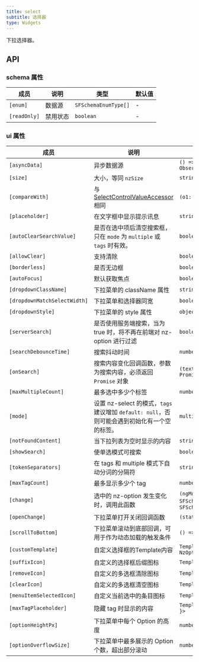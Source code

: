 ```yaml
---
title: select
subtitle: 选择器
type: Widgets
---
```


下拉选择器。

## API

### schema 属性

| 成员 | 说明 | 类型 | 默认值 |
|----|----|----|-----|
| `[enum]` | 数据源 | `SFSchemaEnumType[]` | - |
| `[readOnly]` | 禁用状态 | `boolean` | - |

### ui 属性

| 成员 | 说明 | 类型 | 默认值 |
|----|----|----|-----|
| `[asyncData]` | 异步数据源 | `() => Observable<SFSchemaEnumType[]>` | - |
| `[size]` | 大小，等同 `nzSize` | `string` | - |
| `[compareWith]` | 与 [SelectControlValueAccessor](https://angular.io/api/forms/SelectControlValueAccessor#caveat-option-selection) 相同 | `(o1: any, o2: any) => boolean` | `(o1: any, o2: any) => o1===o2` |
| `[placeholder]` | 在文字框中显示提示讯息 | `string` | - |
| `[autoClearSearchValue]` | 是否在选中项后清空搜索框，只在 `mode` 为 `multiple` 或 `tags` 时有效。 | `boolean` | `true` |
| `[allowClear]` | 支持清除 | `boolean` | `false` |
| `[borderless]` | 是否无边框 | `boolean` | `false` |
| `[autoFocus]` | 默认获取焦点 | `boolean` | `false` |
| `[dropdownClassName]` | 下拉菜单的 className 属性 | `string` | - |
| `[dropdownMatchSelectWidth]` | 下拉菜单和选择器同宽 | `boolean` | `true` |
| `[dropdownStyle]` | 下拉菜单的 style 属性 | `object` | - |
| `[serverSearch]` | 是否使用服务端搜索，当为 true 时，将不再在前端对 nz-option 进行过滤 | `boolean` | `false` |
| `[searchDebounceTime]` | 搜索抖动时间 | `number` | `300` |
| `[onSearch]` | 搜索内容变化回调函数，参数为搜索内容，必须返回 `Promise` 对象 | `(text: string) => Promise<SFSchemaEnum[]>` | - |
| `[maxMultipleCount]` | 最多选中多少个标签 | `number` | `Infinity` |
| `[mode]` | 设置 nz-select 的模式，`tags` 建议增加 `default: null`，否则可能会遇到初始化有一个空的标签。 | `multiple,tags,default` | `default` |
| `[notFoundContent]` | 当下拉列表为空时显示的内容 | `string` | - |
| `[showSearch]` | 使单选模式可搜索 | `boolean` | `false` |
| `[tokenSeparators]` | 在 tags 和 multiple 模式下自动分词的分隔符 | `string[]` | `[]` |
| `[maxTagCount]` | 最多显示多少个 tag | `number` | - |
| `[change]` | 选中的 nz-option 发生变化时，调用此函数 | `(ngModel:any丨any[], orgData: SFSchemaEnum丨SFSchemaEnum[])=>void` | - |
| `[openChange]` | 下拉菜单打开关闭回调函数 | `(status: boolean) => void` | - |
| `[scrollToBottom]` | 下拉菜单滚动到底部回调，可用于作为动态加载的触发条件 | `() => void` | - |
| `[customTemplate]` | 自定义选择框的Template内容 | `TemplateRef<{ $implicit: NzOptionComponent }>` | - |
| `[suffixIcon]` | 自定义的选择框后缀图标 | `TemplateRef<any>, string` | - |
| `[removeIcon]` | 自定义的多选框清除图标 | `TemplateRef<any>` | - |
| `[clearIcon]` | 自定义的多选框清空图标 | `TemplateRef<any>` | - |
| `[menuItemSelectedIcon]` | 自定义当前选中的条目图标 | `TemplateRef<any>` | - |
| `[maxTagPlaceholder]` | 隐藏 tag 时显示的内容 | `TemplateRef<{ $implicit: any[] }>` | - |
| `[optionHeightPx]` | 下拉菜单中每个 Option 的高度 | `number` | `32` |
| `[optionOverflowSize]` | 下拉菜单中最多展示的 Option 个数，超出部分滚动 | `number` | `8` |
